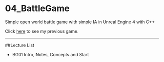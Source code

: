 # 04_BattleGame
Simple open world battle game with simple IA in Unreal Engine 4 with C++

Click [here](https://www.youtube.com/watch?v=xeczuybsQr0&feature=youtu.be) to see my previous game.

---
##Lecture List
* BG01 Intro, Notes, Concepts and Start
